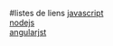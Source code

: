 #listes de liens
[javascript](./javascript.md)  
[nodejs](./nodejs.md)  
[angularjst](./angularjs.md)  
